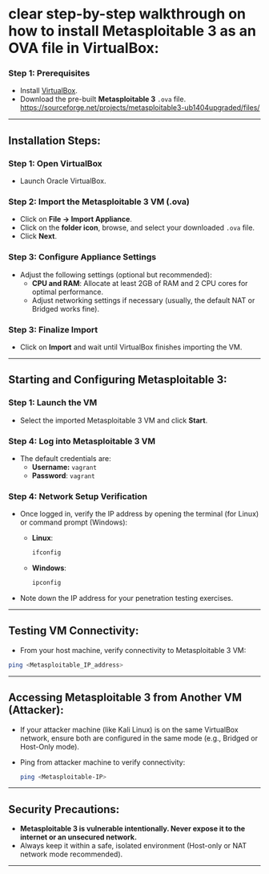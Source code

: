 
# clear step-by-step walkthrough on how to install **Metasploitable 3** as an **OVA file** in **VirtualBox**:

### Step 1: Prerequisites  
- Install [VirtualBox](https://www.virtualbox.org/wiki/Downloads).
- Download the pre-built **Metasploitable 3** `.ova` file. https://sourceforge.net/projects/metasploitable3-ub1404upgraded/files/

---

## Installation Steps:

### Step 1: Open VirtualBox
- Launch Oracle VirtualBox.

### Step 2: Import the Metasploitable 3 VM (.ova)
- Click on **File → Import Appliance**.
- Click on the **folder icon**, browse, and select your downloaded `.ova` file.
- Click **Next**.

### Step 3: Configure Appliance Settings
- Adjust the following settings (optional but recommended):
  - **CPU and RAM**: Allocate at least 2GB of RAM and 2 CPU cores for optimal performance.
  - Adjust networking settings if necessary (usually, the default NAT or Bridged works fine).

### Step 3: Finalize Import
- Click on **Import** and wait until VirtualBox finishes importing the VM.

---

## Starting and Configuring Metasploitable 3:

### Step 1: Launch the VM
- Select the imported Metasploitable 3 VM and click **Start**.

### Step 4: Log into Metasploitable 3 VM
- The default credentials are:
  - **Username:** `vagrant`
  - **Password**: `vagrant`

### Step 4: Network Setup Verification
- Once logged in, verify the IP address by opening the terminal (for Linux) or command prompt (Windows):

  - **Linux**:
    ```bash
    ifconfig
    ```

  - **Windows**:
    ```cmd
    ipconfig
    ```

- Note down the IP address for your penetration testing exercises.

---

## Testing VM Connectivity:
- From your host machine, verify connectivity to Metasploitable 3 VM:
```bash
ping <Metasploitable_IP_address>
```

---

## Accessing Metasploitable 3 from Another VM (Attacker):
- If your attacker machine (like Kali Linux) is on the same VirtualBox network, ensure both are configured in the same mode (e.g., Bridged or Host-Only mode).

- Ping from attacker machine to verify connectivity:
  ```bash
  ping <Metasploitable-IP>
  ```

---

## Security Precautions:
- **Metasploitable 3 is vulnerable intentionally. Never expose it to the internet or an unsecured network.**
- Always keep it within a safe, isolated environment (Host-only or NAT network mode recommended).

---
